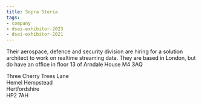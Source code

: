```yaml
---
title: Sopra Steria
tags:
- company
- dsei-exhibitor-2023
- dsei-exhibitor-2021
---
```

Their aerospace, defence and security division are hiring for a solution architect to work on realtime streaming data. They are based in London, but do have an office in floor 13 of Arndale House M4 3AQ

Three Cherry Trees Lane  
Hemel Hempstead  
Hertfordshire  
HP2 7AH